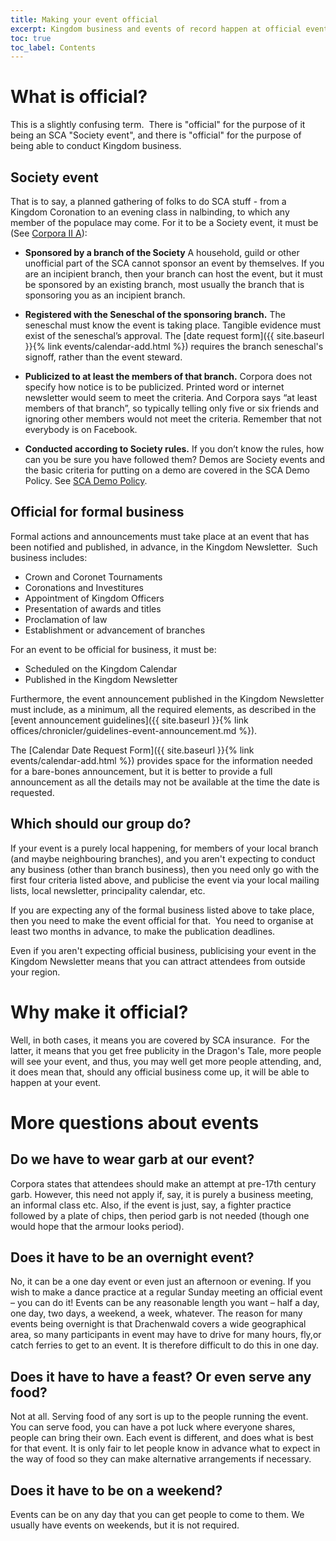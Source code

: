 ```yaml
---
title: Making your event official
excerpt: Kingdom business and events of record happen at official events
toc: true
toc_label: Contents
---
```

# What is official?
This is a slightly confusing term.&nbsp; There is "official" for the purpose of it being an SCA "Society event", and there is "official" for the purpose of being able to conduct Kingdom business.

## Society event
That is to say, a planned gathering of folks to do SCA stuff - from a Kingdom Coronation to an evening class in nalbinding, to which any member of the populace may come.
For it to be a Society event, it must be (See <a href="http://www.sca.org/docs/pdf/govdocs.pdf" target="_blank">Corpora II A</a>):

* **Sponsored by a branch of the Society** 
A household, guild or other unofficial part of the SCA cannot sponsor an event by themselves. If you are an incipient branch, then your branch can host the event, but it must be sponsored by an existing branch, most usually the branch that is sponsoring you as an incipient branch.

* **Registered with the Seneschal of the sponsoring branch.** 
The seneschal must know the event is taking place. Tangible evidence must exist of the seneschal’s approval. The [date request form]({{ site.baseurl }}{% link events/calendar-add.html %}) requires  the branch seneschal's signoff, rather than the event steward.

* **Publicized to at least the members of that branch.** 
Corpora does not specify how notice is to be publicized. Printed word or internet newsletter would seem to meet the criteria. And Corpora says “at least members of that branch”, so typically telling only five or six friends and ignoring other members would not meet the criteria. Remember that not everybody is on Facebook.

* **Conducted according to Society rules.** 
If you don’t know the rules, how can you be sure you have followed them? Demos are Society events and the basic criteria for putting on a demo are covered in the SCA Demo Policy. See <a href="http://www.sca.org/officers/chatelain/demopolicy.html" target="_blank">SCA Demo Policy</a>.

## Official for formal business
Formal actions and announcements must take place at an event that has been notified and published, in advance, in the Kingdom Newsletter.&nbsp; Such business includes:

* Crown and Coronet Tournaments
* Coronations and Investitures
* Appointment of Kingdom Officers 
* Presentation of awards and titles
* Proclamation of law
* Establishment or advancement of branches

For an event to be official for business, it must be:

* Scheduled on the Kingdom Calendar
* Published in the Kingdom Newsletter

Furthermore, the event announcement published in the Kingdom Newsletter must include, as a minimum, all the required elements, as described in the [event announcement guidelines]({{ site.baseurl }}{% link offices/chronicler/guidelines-event-announcement.md %}).

The [Calendar Date Request Form]({{ site.baseurl }}{% link events/calendar-add.html %}) provides space for the information needed for a bare-bones announcement, but it is better to provide a full announcement as all the details may not be available at the time the date is requested.

## Which should our group do?

If your event is a purely local happening, for members of your local branch (and maybe neighbouring branches), and you aren't expecting to conduct any business (other than branch business), then you need only go with the first four criteria listed above, and publicise the event via your local mailing lists, local newsletter, principality calendar, etc.

If you are expecting any of the formal business listed above to take place, then you need to make the event official for that.&nbsp; You need to organise at least two months in advance, to make the publication deadlines.&nbsp;  

Even if you aren't expecting official business, publicising your event in the Kingdom Newsletter means that you can attract attendees from outside your region.&nbsp; 

# Why make it official?

Well, in both cases, it means you are covered by SCA insurance.&nbsp; For the latter, it means that you get free publicity in the Dragon's Tale, more people will see your event, and thus, you may well get more people attending, and, it does mean that, should any official business come up, it will be able to happen at your event.

# More questions about events

## Do we have to wear garb at our event?

Corpora states that attendees should make an attempt at pre-17th century garb. However, this need not apply if, say, it is purely a business meeting, an informal class etc. Also, if the event is just, say, a fighter practice followed by a plate of chips, then period garb is not needed (though one would hope that the armour looks period).  

## Does it have to be an overnight event? 

No, it can be a one day event or even just an afternoon or evening. If you wish to make a dance practice at a regular Sunday meeting an official event – you can do it! Events can be any reasonable length you want – half a day, one day, two days, a weekend, a week, whatever.  The reason for many events being overnight is that Drachenwald covers a wide geographical area, so many participants in event may have to drive for many hours, fly,or catch ferries to get to an event. It is therefore difficult to do this in one day.   

## Does it have to have a feast? Or even serve any food?

Not at all. Serving food of any sort is up to the people running the event. You can serve food, you can have a pot luck where everyone shares, people can bring their own. Each event is different, and does what is best for that event.  It is only fair to let people know in advance what to expect in the way of food so they can make alternative arrangements if necessary.

## Does it have to be on a weekend? 

Events can be on any day that you can get people to come to them. We usually have events on weekends, but it is not required.